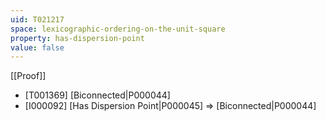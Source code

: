 ```yaml
---
uid: T021217
space: lexicographic-ordering-on-the-unit-square
property: has-dispersion-point
value: false
---
```

[[Proof]]

* [T001369] [Biconnected|P000044]
* [I000092] [Has Dispersion Point|P000045] => [Biconnected|P000044]

